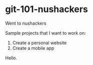 # git-101-nushackers

Went to nushackers

Sample projects that I want to work on:
1. Create a personal website
2. Create a mobile app

Hello.